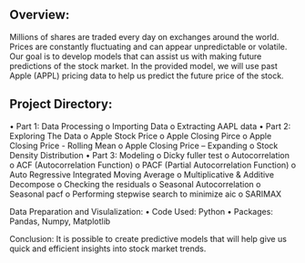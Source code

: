 ## Overview:
Millions of shares are traded every day on exchanges around the world. Prices are constantly fluctuating and can appear unpredictable or volatile. Our goal is to develop models that can assist us with making future predictions of the stock market. In the provided model, we will use past Apple (APPL) pricing data to help us predict the future price of the stock. 

## Project Directory:
•	Part 1: Data Processing
o	Importing Data
o	Extracting AAPL data
•	Part 2: Exploring The Data
o	Apple Stock Price
o	Apple Closing Pirce
o	Apple Closing Price - Rolling Mean
o	Apple Closing Price – Expanding
o	Stock Density Distribution
•	Part 3: Modeling
o	Dicky fuller test
o	Autocorrelation
o	ACF (Autocorrelation Function)
o	PACF (Partial Autocorrelation Function)
o	Auto Regressive Integrated Moving Average
o	Multiplicative & Additive Decompose
o	Checking the residuals
o	Seasonal Autocorrelation
o	Seasonal pacf
o	Performing stepwise search to minimize aic
o	SARIMAX

Data Preparation and Visulalization:
•	Code Used: Python
•	Packages: Pandas, Numpy, Matplotlib

Conclusion:
It is possible to create predictive models that will help give us quick and efficient insights into stock market trends.
